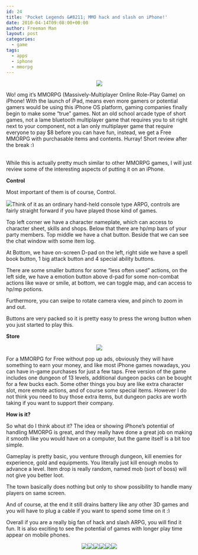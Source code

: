 ```yaml
---
id: 24
title: 'Pocket Legends &#8211; MMO hack and slash on iPhone!'
date: 2010-04-14T09:08:00+00:00
author: Freeman Man
layout: post
categories:
  - game
tags:
  - apps
  - iphone
  - mmorpg
---
```

<div class="separator" style="clear: both;text-align: center">
  <a href="http://i2.wp.com/ycfreeman.com/wp-content/uploads/2010/04/IMG_04221.PNG"><img border="0" src="http://i2.wp.com/ycfreeman.com/wp-content/uploads/2010/04/IMG_04223.PNG?w=660" data-recalc-dims="1" /></a>
</div>

Wo! omg it&#8217;s MMORPG (Massively-Multiplayer Online Role-Play Game) on iPhone! With the launch of iPad, means even more gamers or potential gamers would be using this iPhone OS platform, gaming companies finally begin to make some &#8220;true&#8221; games. Not an old school arcade type of short games, not a lame bluetooth multiplayer game that requires you to sit right next to your component, not a lan only multiplayer game that require everyone to pay $8 before you can have fun, instead, we get a Free MMORPG with purchasable items and contents. Hurray! Short review after the break <img src="http://i1.wp.com/ycfreeman.com/wp-includes/images/smilies/simple-smile.png?w=660" alt=":)" class="wp-smiley" style="height: 1em; max-height: 1em;" data-recalc-dims="1" />

<a name='more'></a>  
While this is actually pretty much similar to other MMORPG games, I will just review some of the interesting aspects of putting it on an iPhone.

**Control**

Most important of them is of course, Control.

[<img border="0" src="http://i2.wp.com/ycfreeman.com/wp-content/uploads/2010/04/IMG_04303.PNG?w=660" data-recalc-dims="1" />](http://i2.wp.com/ycfreeman.com/wp-content/uploads/2010/04/IMG_04301.PNG)Think of it as an ordinary hand-held console type ARPG, controls are fairly straight forward if you have played those kind of games.

Top left corner we have a character nameplate, which can access to character sheet, skills and shops. Below that there are hp/mp bars of your party members. Top middle we have a chat button. Beside that we can see the chat window with some item log.

At Bottom, we have on-screen D-pad on the left, right side we have a spell book button, 1 big attack button and 4 special ability buttons.

There are some smaller buttons for some &#8220;less often used&#8221; actions, on the left side, we have a emotion button above d-pad for some non-combat actions like wave or smile, at bottom, we can toggle map, and can access to hp/mp potions.

Furthermore, you can swipe to rotate camera view, and pinch to zoom in and out.

Buttons are very packed so it is pretty easy to press the wrong button when you just started to play this.

**Store**

<div class="separator" style="clear: both;text-align: center">
  <a href="http://i0.wp.com/ycfreeman.com/wp-content/uploads/2010/04/IMG_0434.PNG"><img border="0" src="http://i2.wp.com/ycfreeman.com/wp-content/uploads/2010/04/IMG_04341.PNG?w=660" data-recalc-dims="1" /></a>
</div>

For a MMORPG for Free without pop up ads, obviously they will have something to earn your money, and like most iPhone games nowadays, you can have in-game purchases for just a few taps. Free version of the game includes one dungeon of 13 levels, additional dungeon packs can be bought for a few bucks each. Some other things you buy are like extra character slot, more emote actions, and of course some special items. However I do not think you need to buy those extra items, but dungeon packs are worth taking if you want to support their company.

**How is it?**

So what do I think about it? The idea or showing iPhone&#8217;s potential of handling MMORPG is great, and they really have done a great job on making it smooth like you would have on a computer, but the game itself is a bit too simple.

Gameplay is pretty basic, you venture through dungeon, kill enemies for experience, gold and equipments. You literally just kill enough mobs to advance a level. Item drop is really random, named mob (sort of boss) will not give you better loot.

The town basically does nothing but only to show possibility to handle many players on same screen.

And of course, at the end it still drains battery like any other 3D games and you will have to plug a cable if you want to spend some time on it  <img src="http://i1.wp.com/ycfreeman.com/wp-includes/images/smilies/simple-smile.png?w=660" alt=":)" class="wp-smiley" style="height: 1em; max-height: 1em;" data-recalc-dims="1" />

Overall if you are a really big fan of hack and slash ARPG, you will find it fun. It is also exciting to see the potential of games with longer play time appear on mobile phones.

<div class="separator" style="clear: both;text-align: center">
  <a href="http://i2.wp.com/ycfreeman.com/wp-content/uploads/2010/04/IMG_0433.PNG"><img border="0" src="http://i2.wp.com/ycfreeman.com/wp-content/uploads/2010/04/IMG_04331.PNG?resize=200%2C133" data-recalc-dims="1" /></a><a href="http://i2.wp.com/ycfreeman.com/wp-content/uploads/2010/04/IMG_04374.PNG"><img border="0" src="http://i2.wp.com/ycfreeman.com/wp-content/uploads/2010/04/IMG_04375.PNG?resize=200%2C133" data-recalc-dims="1" /></a><a href="http://i0.wp.com/ycfreeman.com/wp-content/uploads/2010/04/IMG_04424.PNG"><img border="0" src="http://i1.wp.com/ycfreeman.com/wp-content/uploads/2010/04/IMG_04425.PNG?resize=200%2C133" data-recalc-dims="1" /></a><a href="http://i2.wp.com/ycfreeman.com/wp-content/uploads/2010/04/IMG_04394.PNG"><img border="0" src="http://i0.wp.com/ycfreeman.com/wp-content/uploads/2010/04/IMG_04395.PNG?resize=200%2C133" data-recalc-dims="1" /></a><a href="http://i1.wp.com/ycfreeman.com/wp-content/uploads/2010/04/IMG_04434.PNG"><img border="0" src="http://i0.wp.com/ycfreeman.com/wp-content/uploads/2010/04/IMG_04435.PNG?resize=200%2C133" data-recalc-dims="1" /></a><a href="http://i1.wp.com/ycfreeman.com/wp-content/uploads/2010/04/IMG_04284.PNG"><img border="0" src="http://i0.wp.com/ycfreeman.com/wp-content/uploads/2010/04/IMG_04285.PNG?resize=200%2C133" data-recalc-dims="1" /></a>
</div>

<!--google_ad_client = "pub-9325509044951275";/* 468x60, created 4/9/10 */google_ad_slot = "6358062181";google_ad_width = 468;google_ad_height = 60;//-->
